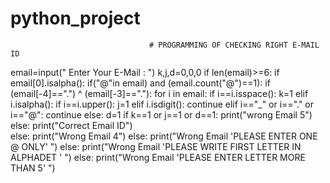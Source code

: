 # python_project
                                   # PROGRAMMING OF CHECKING RIGHT E-MAIL ID
email=input(" Enter Your E-Mail : ")
k,j,d=0,0,0
if len(email)>=6:
    if email[0].isalpha():
        if("@"in email) and (email.count("@")==1):
            if (email[-4]==".") ^ (email[-3]=="."):
                for i in email:
                    if i==i.isspace():
                        k=1
                    elif i.isalpha():
                        if i==i.upper():
                            j=1 
                    elif i.isdigit():
                        continue
                    elif i=="_" or i=="." or i=="@":
                        continue
                    else:
                        d=1
                if k==1 or j==1 or d==1:
                    print("wrong Email 5")
                else:
                    print("Correct Email ID")            
            else:
                print("Wrong Email 4")
        else:
            print("Wrong Email 'PLEASE ENTER ONE @ ONLY' ")
    else:
        print("Wrong Email 'PLEASE WRITE FIRST LETTER IN ALPHADET ' ")
else:
    print("Wrong Email 'PLEASE ENTER LETTER MORE THAN 5' ")

